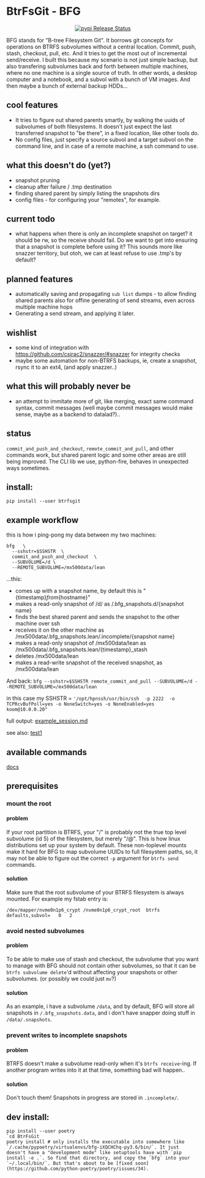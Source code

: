 # BtrFsGit - BFG

<p align="center"><a href="https://pypi.python.org/pypi/btrfsgit"><img src="https://img.shields.io/pypi/v/btrfsgit.svg" alt = "pypi Release Status"></a>

BFG stands for "B-tree Filesystem Git". It borrows git concepts for operations on BTRFS subvolumes without a central location. Commit, push, stash, checkout, pull, etc. And it tries to get the most out of incremental send/receive. I built this because my scenario is not just simple backup, but also transfering subvolumes back and forth between multiple machines, where no one machine is a single source of truth. In other words, a desktop computer and a notebook, and a subvol with a bunch of VM images. And then maybe a bunch of external backup HDDs...


## cool features
* It tries to figure out shared parents smartly, by walking the uuids of subvolumes of both filesystems. It doesn't just expect the last transferred snapshot to "be there", in a fixed location, like other tools do.
* No config files, just specify a source subvol and a target subvol on the command line, and in case of a remote machine, a ssh command to use.


## what this doesn't do (yet?)
* snapshot pruning
* cleanup after failure / .tmp destination
* finding shared parent by simply listing the snapshots dirs
* config files - for configuring your "remotes", for example.


## current todo
* what happens when there is only an incomplete snapshot on target? it should be rw, so the receive should fail. Do we want to get into ensuring that a snapshot is complete before using it? This sounds more like snazzer territory, but otoh, we can at least refuse to use .tmp's by default?

## planned features
* automatically saving and propagating `sub list` dumps - to allow finding shared parents also for offine generating of send streams, even across multiple machine hops
* Generating a send stream, and applying it later.

## wishlist
* some kind of integration with https://github.com/csirac2/snazzer/#snazzer for integrity checks
* maybe some automation for non-BTRFS backups, ie, create a snapshot, rsync it to an ext4, (and apply snazzer..)

## what this will probably never be
* an attempt to immitate more of git, like merging, exact same command syntax, commit messages (well maybe commit messages would make sense, maybe as a backend to datalad?)..


## status
`commit_and_push_and_checkout`, `remote_commit_and_pull`, and other commands work, but shared parent logic and some other areas are still being improved. The CLI lib we use, python-fire, behaves in unexpected ways sometimes.


## install:
```pip install --user btrfsgit```


## example workflow

this is how i ping-pong my data between my two machines:
```
bfg   \
  --sshstr=$SSHSTR  \
  commit_and_push_and_checkout  \
  --SUBVOLUME=/d \
  --REMOTE_SUBVOLUME=/mx500data/lean
```

...this:
* comes up with a snapshot name, by default this is "{timestamp}_from_{hostname}"
* makes a read-only snapshot of /d/ as /.bfg_snapshots.d/{snapshot name}
* finds the best shared parent and sends the snapshot to the other machine over ssh
* receives it on the other machine as /mx500data/.bfg_snapshots.lean/.incomplete/{snapshot name}
* makes a read-only snapshot of /mx500data/lean as /mx500data/.bfg_snapshots.lean/{timestamp}_stash
* deletes /mx500data/lean
* makes a read-write snapshot of the received snapshot, as /mx500data/lean


And back: `bfg --sshstr=$SSHSTR remote_commit_and_pull --SUBVOLUME=/d --REMOTE_SUBVOLUME=/mx500data/lean`


in this case my SSHSTR = `'/opt/hpnssh/usr/bin/ssh  -p 2222  -o TCPRcvBufPoll=yes -o NoneSwitch=yes -o NoneEnabled=yes  koom@10.0.0.20"`

full output:
[example_session.md](misc/example_session.md)

see also:
[test1](tests/test1.sh)

## available commands
[docs](docs/bfg/bfg.md)


## prerequisites
### mount the root
#### problem
If your root partition is BTRFS, your "/" is probably not the true top level subvolume (id 5) of the filesystem, but merely "/@". This is how linux distributions set up your system by default. These non-toplevel mounts make it hard for BFG to map subvolume UUIDs to full filesystem paths, so, it may not be able to figure out the correct `-p` argument for `btrfs send` commands.
#### solution
Make sure that the root subvolume of your BTRFS filesystem is always mounted. For example my fstab entry is:
```
/dev/mapper/nvme0n1p6_crypt /nvme0n1p6_crypt_root  btrfs   defaults,subvol=   0   2
```

### avoid nested subvolumes
#### problem
To be able to make use of stash and checkout, the subvolume that you want to manage with BFG should not contain other subvolumes, so that it can be `btrfs subvolume delete`'d without affecting your snapshots or other subvolumes. (or possibly we could just `mv`?)
#### solution
As an example, i have a subvolume `/data`, and by default, BFG will store all snapshots in `/.bfg_snapshots.data`, and i don't have snapper doing stuff in `/data/.snapshots`.

### prevent writes to incomplete snapshots
#### problem
BTRFS doesn't make a subvolume read-only when it's `btrfs receive`-ing. If another program writes into it at that time, something bad will happen..
#### solution
Don't touch them! Snapshots in progress are stored in `.incomplete/`.


## dev install:
```
pip install --user poetry
`cd BtrFsGit
poetry install # only installs the executable into somewhere like `/.cache/pypoetry/virtualenvs/bfg-iXQCHChq-py3.6/bin/`. It just doesn't have a "development mode" like setuptools have with `pip install -e .`. So find that directory, and copy the `bfg` into your `~/.local/bin/`. But that's about to be [fixed soon](https://github.com/python-poetry/poetry/issues/34).
```

